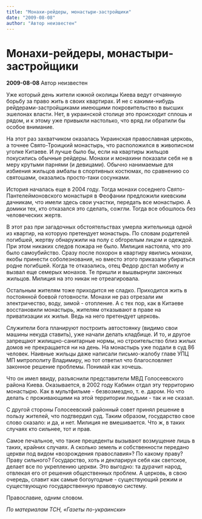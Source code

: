 ```yaml
---
title: "Монахи-рейдеры, монастыри-застройщики"
date: "2009-08-08"
author: "Автор неизвестен"
---
```


# Монахи-рейдеры, монастыри-застройщики

**2009-08-08** Автор неизвестен

Уже который день жители южной околицы Киева ведут отчаянную борьбу за право жить в своих квартирах. И не с какими-нибудь рейдерами-застройщиками имеющими покровительство в высших эшелонах власти. Нет, в украинской столице это происходит сплошь и рядом, и к этому уже привыкли настолько, что вряд ли обратили бы особое внимание.

На этот раз захватчиком оказалась Украинская православная церковь, а точнее Свято-Троицкий монастырь, что расположился в живописном уголке Китаеве. И лучше было бы, если на квартиры жильцов покусились обычные рейдеры. Монахи и монахини показали себя не в меру крутыми парнями (и девицами). Обычно нанимаемые для избиения жильцов амбалы в спортивных костюмах, по сравнению со святошами, оказались просто-таки сосунками.

История началась еще в 2004 году. Тогда монахи соседнего Свято-Пантелеймоновского монастыря в Феофании предложили киевским дачникам, что имели здесь свои участки, передать все монастырю. А домики тех, кто отказался это сделать, сожгли. Тогда все обошлось без человеческих жертв.

В этот раз при загадочных обстоятельствах умерла жительница одной из квартир, на которую претендует монастырь. По словам родителей погибшей, жертву обнаружили на полу с обгорелым лицом и одеждой. При этом никаких следов пожара не было. Милиция настояла, что это было самоубийство. Сразу после похорон в квартиру явились монахи, якобы принести соболезнования, но вместо этого приказали убираться родне погибшей. Когда те отказались, отец Федор достал мобилу и вызвал еще семерых монахов. Те пришли и вышвырнули законных жильцов. Милиция на это никак не отреагировала.

Остальным жителям тоже приходится не сладко. Приходится жить в постоянной боевой готовности. Монахи не раз отрезали им электричество, воду, зимой - отопление. А с тех пор, как в Китаеве восстановили монастырь, жителям отказывают в праве на приватизации их жилья. Ведь на него претендует церковь.

Служители бога планируют построить автостоянку (видимо свои машины некуда ставить), уже начали делать кладбище. И то, и другое запрещают жилищно-санитарные нормы, но строительство близ жилых домов не прекращается ни на день. На монастырь уже подали в суд 86 человек. Наивные жильцы даже написали письмо-жалобу главе УПЦ МП митрополиту Владимиру, но тот ответил что благословляет законное решение проблемы. Понимай как хочешь.

Что он имел ввиду, разъяснили представители МВД Голосеевского района Киева. Оказывается, в 2002 году Кабмин отдал эту территорию монастырю. Как в мультфильме - безвозмездно, т. е. даром. Но что делать с проживающими на этой территории людьми - так и не сказал.

С другой стороны Голосеевский районный совет принял решение в пользу жителей, что подтвердил суд. Таким образом, государство свое слово сказало: и да, и нет. Милиция не вмешивается. Что ж, в таких случаях кто сильнее, тот и прав.

Самое печальное, что такие прецеденты вызывают возмущение лишь в таких, крайних случаях. А сколько земель и собственности передано церкви под видом «возрождения православия»? По какому праву? Праву сильного? Государство, хоть и декларируя себя как светское, делает все по укреплению церкви. Это выгодно: та дурачит народ, отвлекая его от решения общественных проблем. А церковь, в свою очередь, славит как самые богоугодные - существующий режим и существующую государственную правовую систему.

Православие, одним словом.

*По материалам ТСН, «Газеты по-украински»*